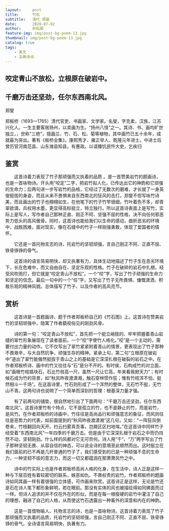 ```yaml
---
layout:     post
title:      竹石
subtitle:   清代 郑燮
date:       2020-07-02
author:     听松阁
feature-img: img/post-bg-poem-13.jpg
thumbnail: img/post-bg-poem-13.jpg
catalog: true
tags:
    - 美文
    - 古典诗词
---
```


## 咬定青山不放松，立根原在破岩中。

## 千磨万击还坚劲，任尔东西南北风。



郑燮 

郑板桥（1693—1765）清代官吏、书画家、文学家。名燮，字克柔，汉族，江苏兴化人。一生主要客居扬州，以卖画为生。“扬州八怪”之一。其诗、书、画均旷世独立，，世称“三绝”，擅画兰、竹、石、松、菊等植物，其中画竹已五十余年，成就最为突出。著有《板桥全集》。康熙秀才、雍正举人、乾隆元年进士。中进士后曾历官河南范县、山东潍县知县，有惠政。以请臻饥民忤大吏，乞疾归





## 鉴赏



　　这首诗着力表现了竹子那顽强而又执着的品质 。是一首赞美岩竹的题画诗，也是一首咏物诗。开头用“咬定”二字，把岩竹拟人化，已传达出它的神韵和它顽强的生命力；后两句进一步写岩竹的品格，它经过了无数次的磨难，才长就了一身英俊挺拔的身姿，而且从来不畏惧来自东西南北的狂风的击打。郑燮不但写咏竹诗美，而且画出的竹子也栩栩如生，在他笔下的竹子竹竿很细，竹叶着色不多，却青翠欲滴，兵权用水墨，更显得高标挺立，特立独行。所以这首诗表面上是写竹，实际上是写人，写作者自己那种正直、刚正不阿、坚强不屈的性格，决不向任何邪恶势力低头的高风傲骨。同时，这首诗也能给我们以生命的感动，曲折恶劣的环境中，战胜困难，面对现实，像在石缝中的竹子一样刚强勇敢，体现了爱国者的情怀。



　　它还是一首托物言志的诗，托岩竹的坚韧顽强，言自己刚正不阿、正直不屈、铁骨铮铮的骨气。



　　这首诗的语言简易明快，却又执著有力，具体生动地描述了竹子生在恶劣环境下，长在危难中，而又自由自在、坚定乐观的性格。竹子在破碎的岩石中扎根，经受风吹雨打，但它就是“咬定青山不放松”。一个“咬”字，写出了竹子顽强的生命力和坚定的信念。最后一句中的一个“任”字，又写出了竹子无所畏惧、慷慨潇洒、积极乐观的精神风貌。总体描写了竹子、以及作者的高风亮节。







## 赏析



　　这首诗是一首题画诗，题于作者郑板桥自己的《竹石图》上。这首诗在赞美岩竹的坚韧顽强中，隐寓了作者藐视俗见的刚劲风骨。



　　诗的第一句：“咬定青山不放松”，首先把一个挺立峭拔的、牢牢把握着青山岩缝的翠竹形象展现在了读者面前。一个“咬”字使竹人格化。”咬”是一个主动的，需要付出力量的动作。它不仅写出了翠竹紧紧附着青山的情景，更表现出了竹子那种不畏艰辛，与大自然抗争，顽强生存的精神。紧承上句，第二句“立根原在破岩中”道出了翠竹能傲然挺拔于青山之上的基础是它深深扎根在破裂的岩石之中。在作者郑板桥诗、画中的竹又往往与“石”是分不开的。有时侯，石构成竹的对立面，如“画根竹枝插块石，石比竹枝高一尺，虽然一尺让它高，年来看我掀天力”；有时候石成为竹的背景，如”秋风昨夜渡潇湘，触石穿林惯作狂；惟有竹枝浑不怕，挺然相斗一千场”。在这首诗里，竹石则形成了一个浑然的整体，无石竹不挺，无竹山不青。这两句诗也说明了一个简单而深刻的哲理：根基深力量才强。



　　有了前两句的铺垫，很自然地引出了下面两句：“千磨万击还坚劲，任尔东西南北风”。这首诗里竹有个特点，它不是孤立的竹，也不是静止的竹，而是岩竹，是风竹。在作者郑板桥的诗画中，竹往往是高尚品行和顽强意志的象征，而风则往往是恶势力的代表，如前面提到的“秋风昨夜渡潇湘”这几句，又如：“一阵狂风倒卷来，竹枝翻回向天开。扫云扫雾真吾事，岂屑区区扫地埃。”在这首诗中同样竹子经受着“东西南北风”一年四季的千磨万击。但是由于它深深扎根于岩石之中而仍岿然不动，坚韧刚劲。什么样的风都对它无可奈何。诗人用”千”、“万”两字写出了竹子那种坚韧无畏、从容自信的神态，可以说全诗的意境至此顿然而出。这时挺立在我们面前的已不再是几杆普通的竹子了，我们感受到的已是一种顽强不息的生命力，一种坚韧不拔的意志力，而这一切又都蕴涵在那萧萧风竹之中。



　　诗中的竹实际上也是作者郑板桥高尚人格的化身，在生活中，诗人正是这样一种与下层百姓有着较密切的联系，嫉恶如仇、不畏权贵的岩竹。作者郑板桥的题画诗如同其画一样有着很强的立体感，可作画来欣赏。这首诗正是这样，无论是竹还是石在诗人笔下都形象鲜明，若在眼前。那没有实体的风也被描绘得如同拂面而过一样。但诗人追求的并不仅在外在的形似，而是在每一根瘦硬的岩竹中灌注了自己的理想，融进了自己的人格，从而使这竹石透露出一种畜外的深意和内在的神韵。



　　这是一首借物喻人、托物言志的诗，也是一首咏物诗。这首诗着力表现了竹子那顽强而又执着的品质，托岩竹的坚韧顽强，言自己刚正不阿、正直不屈、铁骨铮铮的骨气。全诗语言简易明快，执著有力。
